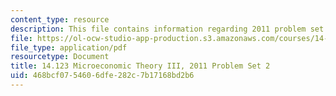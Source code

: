 ```yaml
---
content_type: resource
description: This file contains information regarding 2011 problem set 2.
file: https://ol-ocw-studio-app-production.s3.amazonaws.com/courses/14-123-microeconomic-theory-iii-spring-2015/468bcf0754606dfe282c7b17168bd2b6_MIT14_123S15_PSet_2_11.pdf
file_type: application/pdf
resourcetype: Document
title: 14.123 Microeconomic Theory III, 2011 Problem Set 2
uid: 468bcf07-5460-6dfe-282c-7b17168bd2b6
---
```

